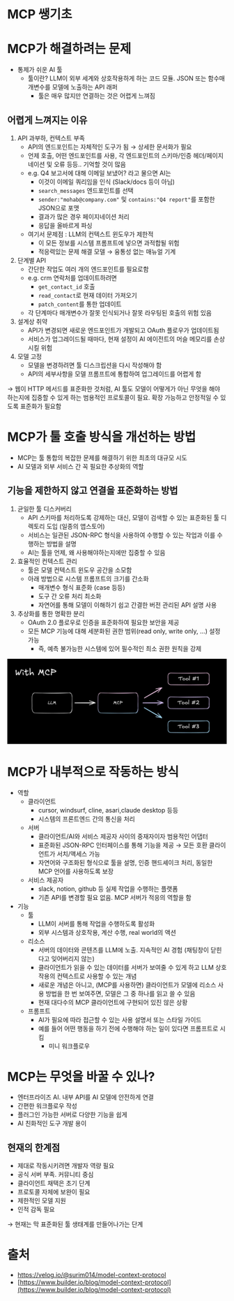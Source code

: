 # MCP 쌩기초

# MCP가 해결하려는 문제

- 통제가 쉬운 AI 툴
  - 툴이란? LLM이 외부 세계와 상호작용하게 하는 코드 모듈. JSON 또는 함수매개변수를 모델에 노출하는 API 래퍼
    - 툴은 매우 많지만 연결하는 것은 어렵게 느껴짐

## 어렵게 느껴지는 이유

1. API 과부하, 컨텍스트 부족
   - API의 엔드포인트는 자체적인 도구가 됨 → 상세한 문서화가 필요
   - 언제 호출, 어떤 엔드포인트를 사용, 각 엔드포인트의 스키마/인증 헤더/페이지네이션 및 오류 등등.. 기억할 것이 많음
   - e.g. Q4 보고서에 대해 이메일 보냈어? 라고 물으면 AI는
     - 이것이 이메일 쿼리임을 인식 (Slack/docs 등이 아님)
     - `search_messages` 엔드포인트를 선택
     - `sender:"mohab@company.com"` 및 `contains:"Q4 report"`를 포함한 JSON으로 포맷
     - 결과가 많은 경우 페이지네이션 처리
     - 응답을 올바르게 파싱
   - 여기서 문제점 : LLM의 컨텍스트 윈도우가 제한적
     - 이 모든 정보를 시스템 프롬프트에 넣으면 과적합될 위험
     - 적응력있는 문제 해결 모델 → 융통성 없는 매뉴얼 기계
2. 단계별 API
   - 간단한 작업도 여러 개의 엔드포인트를 필요로함
   - e.g. crm 연락처를 업데이트하려면
     - `get_contact_id` 호출
     - `read_contact`로 현재 데이터 가져오기
     - `patch_content`를 통한 업데이트
   - 각 단계마다 매개변수가 잘못 인식되거나 잘못 라우팅된 호출의 위험 있음
3. 설계상 취약
   - API가 변경되면 새로운 엔드포인트가 개발되고 OAuth 플로우가 업데이트됨
   - 서비스가 업그레이드될 때마다, 현재 설정이 AI 에이전트의 머슬 메모리를 손상시킬 위험
4. 모델 고정
   - 모델을 변경하려면 툴 디스크립션을 다시 작성해야 함
   - API의 세부사항을 모델 프롬프트에 통합하여 업그레이드를 어렵게 함

→ 웹이 HTTP 메서드를 표준화한 것처럼, AI 툴도 모델이 어떻게가 아닌 무엇을 해야 하는지에 집중할 수 있게 하는 범용적인 프로토콜이 필요. 확장 가능하고 안정적일 수 있도록 표준화가 필요함

# MCP가 툴 호출 방식을 개선하는 방법

- MCP는 툴 통합의 복잡한 문제를 해결하기 위한 최초의 대규모 시도
- AI 모델과 외부 서비스 간 꼭 필요한 추상화의 역할

## 기능을 제한하지 않고 연결을 표준화하는 방법

1. 균일한 툴 디스커버리
   - API 스키마를 처리하도록 강제하는 대신, 모델이 검색할 수 있는 표준화된 툴 디렉토리 도입 (일종의 앱스토어)
   - 서비스는 일관된 JSON-RPC 형식을 사용하여 수행할 수 있는 작업과 이를 수행하는 방법을 설명
   - AI는 툴을 언제, 왜 사용해야하는지에만 집중할 수 있음
2. 효율적인 컨텍스트 관리
   - 툴은 모델 컨텍스트 윈도우 공간을 소모함
   - 아래 방법으로 시스템 프롬프트의 크기를 간소화
     - 매개변수 형식 표준화 (case 등등)
     - 도구 간 오류 처리 최소화
     - 자연어를 통해 모델이 이해하기 쉽고 간결한 버전 관리된 API 설명 사용
3. 추상화를 통한 명확한 분리
   - OAuth 2.0 플로우로 인증을 표준화하여 필요한 보안을 제공
   - 모든 MCP 기능에 대해 세분화된 권한 범위(read only, write only, …) 설정 가능
     - 즉, 예측 불가능한 시스템에 있어 필수적인 최소 권한 원칙을 강제

![img1](./img1.png)

# MCP가 내부적으로 작동하는 방식

- 역할
  - 클라이언트
    - cursor, windsurf, cline, asari,claude desktop 등등
    - 시스템의 프론트엔드 간의 통신을 처리
  - 서버
    - 클라이언트/AI와 서비스 제공자 사이의 중재자이자 범용적인 어댑터
    - 표준화된 JSON-RPC 인터페이스를 통해 기능을 제공 → 모든 호환 클라이언트가 서치/액세스 가능
    - 자연어와 구조화된 형식으로 툴을 설명, 인증 핸드셰이크 처리, 동일한 MCP 언어를 사용하도록 보장
  - 서비스 제공자
    - slack, notion, github 등 실제 작업을 수행하는 플랫폼
    - 기존 API를 변경할 필요 없음. MCP 서버가 적응의 역할을 함
- 기능
  - 툴
    - LLM이 서버를 통해 작업을 수행하도록 활성화
    - 외부 시스템과 상호작용, 계산 수행, real world의 액션
  - 리소스
    - 서버의 데이터와 콘텐츠를 LLM에 노출. 지속적인 AI 경험 (채팅창이 닫힌다고 잊어버리지 않는)
    - 클라이언트가 읽을 수 있는 데이터를 서버가 보여줄 수 있게 하고 LLM 상호작용의 컨텍스트로 사용할 수 있는 개념
    - 새로운 개념은 아니고, (MCP를 사용하면) 클라이언트가 모델에 리소스 사용 방법을 한 번 보여주면, 모델은 그 중 하나를 읽고 쓸 수 있음
    - 현재 대다수의 MCP 클라이언트에 구현되어 있진 않은 상황
  - 프롬프트
    - AI가 필요에 따라 접근할 수 있는 사용 설명서 또는 스타일 가이드
    - 예를 들어 어떤 행동을 하기 전에 수행해야 하는 일이 있다면 프롬프트로 시킴
      - 미니 워크플로우

# MCP는 무엇을 바꿀 수 있나?

- 엔터프라이즈 AI. 내부 API를 AI 모델에 안전하게 연결
- 간편한 워크플로우 작성
- 플러그인 가능한 서버로 다양한 기능을 쉽게
- AI 친화적인 도구 개발 용이

## 현재의 한계점

- 제대로 작동시키려면 개발자 역량 필요
- 공식 서버 부족. 커뮤니티 중심
- 클라이언트 채택은 초기 단계
- 프로토콜 자체에 보완이 필요
- 제한적인 모델 지원
- 인적 감독 필요

→ 현재는 막 표준화된 툴 생태계를 만들어나가는 단계

# 출처

- https://velog.io/@surim014/model-context-protocol
- [https://www.builder.io/blog/model-context-protocol](https://www.builder.io/blog/model-context-protocol)

